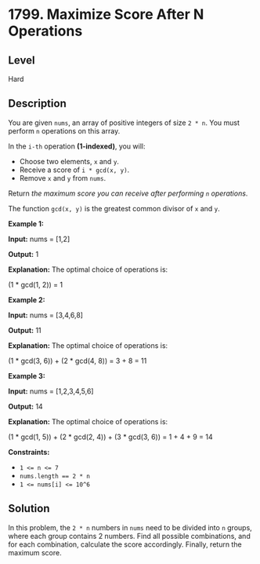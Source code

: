# 1799. Maximize Score After N Operations
## Level
Hard

## Description
You are given `nums`, an array of positive integers of size `2 * n`. You must perform `n` operations on this array.

In the `i-th` operation **(1-indexed)**, you will:

* Choose two elements, `x` and `y`.
* Receive a score of `i * gcd(x, y)`.
* Remove `x` and `y` from `nums`.

Return *the maximum score you can receive after performing `n` operations*.

The function `gcd(x, y)` is the greatest common divisor of `x` and `y`.

**Example 1:**

**Input:** nums = [1,2]

**Output:** 1

**Explanation:** The optimal choice of operations is:

(1 * gcd(1, 2)) = 1

**Example 2:**

**Input:** nums = [3,4,6,8]

**Output:** 11

**Explanation:** The optimal choice of operations is:

(1 * gcd(3, 6)) + (2 * gcd(4, 8)) = 3 + 8 = 11

**Example 3:**

**Input:** nums = [1,2,3,4,5,6]

**Output:** 14

**Explanation:** The optimal choice of operations is:

(1 * gcd(1, 5)) + (2 * gcd(2, 4)) + (3 * gcd(3, 6)) = 1 + 4 + 9 = 14

**Constraints:**

* `1 <= n <= 7`
* `nums.length == 2 * n`
* `1 <= nums[i] <= 10^6`

## Solution
In this problem, the `2 * n` numbers in `nums` need to be divided into `n` groups, where each group contains 2 numbers. Find all possible combinations, and for each combination, calculate the score accordingly. Finally, return the maximum score.
